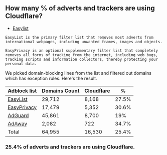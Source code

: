 ## How many % of adverts and trackers are using Cloudflare?


- [Easylist](https://web.archive.org/web/20210516110248/https://easylist.to/)
```
EasyList is the primary filter list that removes most adverts from international webpages, including unwanted frames, images and objects.

EasyPrivacy is an optional supplementary filter list that completely removes all forms of tracking from the internet, including web bugs, tracking scripts and information collectors, thereby protecting your personal data.
```


We picked domain-blocking lines from the list and filtered out domains which has exception rules.
Here's the result.


| Adblock list | Domains Count | Cloudflare | % |
| --- | --- | --- | --- |
| [EasyList](https://easylist.to/easylist/easylist.txt) | 29,712 | 8,168 | 27.5% |
| [EasyPrivacy](https://easylist.to/easylist/easyprivacy.txt) | 17,479 | 5,352 | 30.6% |
| [AdGuard](https://adguardteam.github.io/AdGuardSDNSFilter/Filters/filter.txt) | 45,861 | 8,700 | 19% |
| [AdAway](https://raw.githubusercontent.com/AdAway/adaway.github.io/master/hosts.txt) | 2,082 | 722 | 34.7% |
| Total | 64,955 | 16,530 | 25.4% |


### 25.4% of adverts and trackers are using Cloudflare.